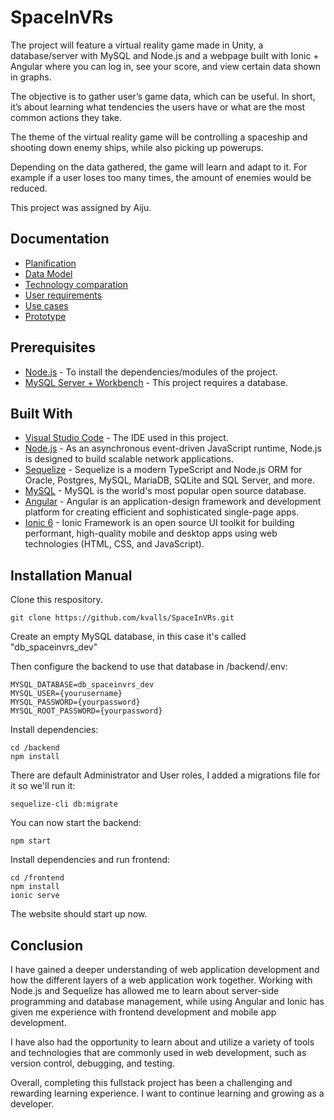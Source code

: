 # SpaceInVRs

The project will feature a virtual reality game made in Unity, a database/server with MySQL and Node.js and a webpage built with Ionic + Angular where you can log in, see your score, and view certain data shown in graphs.

The objective is to gather user’s game data, which can be useful. In short, it’s about learning what tendencies the users have or what are the most common actions they take.

The theme of the virtual reality game will be controlling a spaceship 
and shooting down enemy ships, while also picking up powerups.

Depending on the data gathered, the game will learn and adapt to it.
For example if a user loses too many times, the amount of enemies would be reduced.

This project was assigned by Aiju.

## Documentation

* [Planification](https://github.com/users/kvalls/projects/1/views/1)
* [Data Model](/documentation/data_model.md)
* [Technology comparation](/documentation/technology_comparation.md)
* [User requirements](/documentation/user_requirements.md)
* [Use cases](/documentation/use_cases.md)
* [Prototype](/documentation/prototype.md)

## Prerequisites

* [Node.js](https://nodejs.org/en/download/) - To install the dependencies/modules of the project.
* [MySQL Server + Workbench](https://www.mysql.com/downloads/) - This project requires a database.

## Built With

* [Visual Studio Code](https://code.visualstudio.com/) - The IDE used in this project.
* [Node.js](https://nodejs.org/en/docs/) - As an asynchronous event-driven JavaScript runtime, Node.js is designed to build scalable network applications.
* [Sequelize](https://sequelize.org/docs/v6/) - Sequelize is a modern TypeScript and Node.js ORM for Oracle, Postgres, MySQL, MariaDB, SQLite and SQL Server, and more.
* [MySQL](https://dev.mysql.com/doc/) - MySQL is the world's most popular open source database.
* [Angular](https://angular.io/docs) - Angular is an application-design framework and development platform for creating efficient and sophisticated single-page apps.
* [Ionic 6](https://ionicframework.com/docs/intro) - Ionic Framework is an open source UI toolkit for building performant, high-quality mobile and desktop apps using web technologies (HTML, CSS, and JavaScript).


## Installation Manual

Clone this respository.

```
git clone https://github.com/kvalls/SpaceInVRs.git
```

Create an empty MySQL database, in this case it's called "db_spaceinvrs_dev"

Then configure the backend to use that database in /backend/.env:
```
MYSQL_DATABASE=db_spaceinvrs_dev
MYSQL_USER={yourusername}
MYSQL_PASSWORD={yourpassword}
MYSQL_ROOT_PASSWORD={yourpassword}
```


Install dependencies:

```
cd /backend
npm install
```

There are default Administrator and User roles, I added a migrations file for it so we'll run it:
```
sequelize-cli db:migrate
```

You can now start the backend:
```
npm start
```

Install dependencies and run frontend:

```
cd /frontend
npm install
ionic serve
```

The website should start up now.

## Conclusion

I have gained a deeper understanding of web application development and how the different layers of a web application work together. Working with Node.js and Sequelize has allowed me to learn about server-side programming and database management, while using Angular and Ionic has given me experience with frontend development and mobile app development.

I have also had the opportunity to learn about and utilize a variety of tools and technologies that are commonly used in web development, such as version control, debugging, and testing.

Overall, completing this fullstack project has been a challenging and rewarding learning experience. I want to continue learning and growing as a developer.